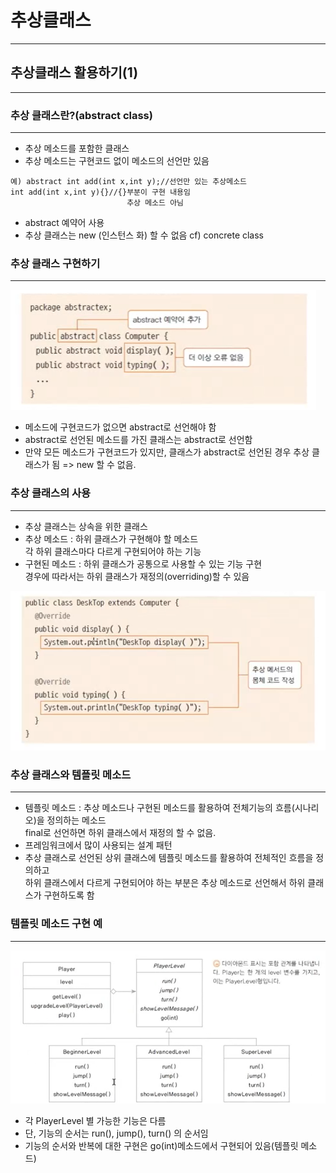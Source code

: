 # 추상클래스

---

## 추상클래스 활용하기(1)

---

### 추상 클래스란?(abstract class)

---

- 추상 메소드를 포함한 클래스
- 추상 메소드는 구현코드 없이 메소드의 선언만 있음

```
예) abstract int add(int x,int y);//선언만 있는 추상메소드
int add(int x,int y){}//{}부분이 구현 내용임
                          추상 메소드 아님
```

- abstract 예약어 사용
- 추상 클래스는 new (인스턴스 화) 할 수 없음
  cf) concrete class

### 추상 클래스 구현하기

---

![](<./%EC%82%AC%EC%A7%84_%EC%9E%90%EB%A3%8C/%EC%8A%A4%ED%81%AC%EB%A6%B0%EC%83%B7(62).png>)

- 메소드에 구현코드가 없으면 abstract로 선언해야 함
- abstract로 선언된 메소드를 가진 클래스는 abstract로 선언함
- 만약 모든 메소드가 구현코드가 있지만, 클래스가 abstract로 선언된 경우 추상 클래스가 됨 => new 할 수 없음.

### 추상 클래스의 사용

---

- 추상 클래스는 상속을 위한 클래스
- 추상 메소드 : 하위 클래스가 구현해야 할 메소드  
   각 하위 클래스마다 다르게 구현되어야 하는 기능
- 구현된 메소드 : 하위 클래스가 공통으로 사용할 수 있는 기능 구현  
   경우에 따라서는 하위 클래스가 재정의(overriding)할 수 있음

![](<./%EC%82%AC%EC%A7%84_%EC%9E%90%EB%A3%8C/%EC%8A%A4%ED%81%AC%EB%A6%B0%EC%83%B7(63).png>)

### 추상 클래스와 템플릿 메소드

---

- 템플릿 메소드 : 추상 메소드나 구현된 메소드를 활용하여 전체기능의 흐름(시나리오)을 정의하는 메소드  
  final로 선언하면 하위 클래스에서 재정의 할 수 없음.
- 프레임워크에서 많이 사용되는 설계 패턴
- 추상 클래스로 선언된 상위 클래스에 템플릿 메소드를 활용하여 전체적인 흐름을 정의하고  
  하위 클래스에서 다르게 구현되어야 하는 부분은 추상 메소드로 선언해서 하위 클래스가 구현하도록 함

### 템플릿 메소드 구현 예

---

![](<./%EC%82%AC%EC%A7%84_%EC%9E%90%EB%A3%8C/%EC%8A%A4%ED%81%AC%EB%A6%B0%EC%83%B7(64).png>)

- 각 PlayerLevel 별 가능한 기능은 다름
- 단, 기능의 순서는 run(), jump(), turn() 의 순서임
- 기능의 순서와 반복에 대한 구현은 go(int)메소드에서 구현되어 있음(템플릿 메소드)
